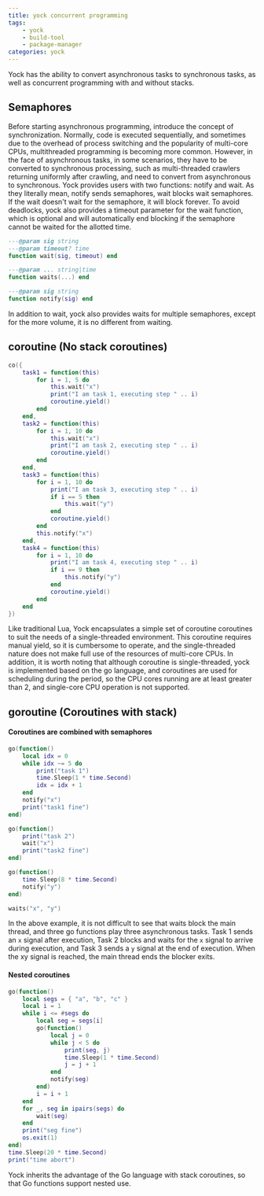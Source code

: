 ```yaml
---
title: yock concurrent programming
tags:
    - yock
    - build-tool
    - package-manager
categories: yock
---
```


Yock has the ability to convert asynchronous tasks to synchronous tasks, as well as concurrent programming with and without stacks.

## Semaphores

Before starting asynchronous programming, introduce the concept of synchronization. Normally, code is executed sequentially, and sometimes due to the overhead of process switching and the popularity of multi-core CPUs, multithreaded programming is becoming more common. However, in the face of asynchronous tasks, in some scenarios, they have to be converted to synchronous processing, such as multi-threaded crawlers returning uniformly after crawling, and need to convert from asynchronous to synchronous. Yock provides users with two functions: notify and wait. As they literally mean, notify sends semaphores, wait blocks wait semaphores. If the wait doesn't wait for the semaphore, it will block forever. To avoid deadlocks, yock also provides a timeout parameter for the wait function, which is optional and will automatically end blocking if the semaphore cannot be waited for the allotted time.

```lua
---@param sig string
---@param timeout? time
function wait(sig, timeout) end

---@param ... string|time
function waits(...) end

---@param sig string
function notify(sig) end
```
In addition to wait, yock also provides waits for multiple semaphores, except for the more volume, it is no different from waiting.

## coroutine (No stack coroutines)

```lua
co({
    task1 = function(this)
        for i = 1, 5 do
            this.wait("x")
            print("I am task 1, executing step " .. i)
            coroutine.yield()
        end
    end,
    task2 = function(this)
        for i = 1, 10 do
            this.wait("x")
            print("I am task 2, executing step " .. i)
            coroutine.yield()
        end
    end,
    task3 = function(this)
        for i = 1, 10 do
            print("I am task 3, executing step " .. i)
            if i == 5 then
                this.wait("y")
            end
            coroutine.yield()
        end
        this.notify("x")
    end,
    task4 = function(this)
        for i = 1, 10 do
            print("I am task 4, executing step " .. i)
            if i == 9 then
                this.notify("y")
            end
            coroutine.yield()
        end
    end
})
```
Like traditional Lua, Yock encapsulates a simple set of coroutine coroutines to suit the needs of a single-threaded environment. This coroutine requires manual yield, so it is cumbersome to operate, and the single-threaded nature does not make full use of the resources of multi-core CPUs. In addition, it is worth noting that although coroutine is single-threaded, yock is implemented based on the go language, and coroutines are used for scheduling during the period, so the CPU cores running are at least greater than 2, and single-core CPU operation is not supported.

## goroutine (Coroutines with stack)

#### Coroutines are combined with semaphores
```lua
go(function()
    local idx = 0
    while idx ~= 5 do
        print("task 1")
        time.Sleep(1 * time.Second)
        idx = idx + 1
    end
    notify("x")
    print("task1 fine")
end)

go(function()
    print("task 2")
    wait("x")
    print("task2 fine")
end)

go(function()
    time.Sleep(8 * time.Second)
    notify("y")
end)

waits("x", "y")
```
In the above example, it is not difficult to see that waits block the main thread, and three go functions play three asynchronous tasks. Task 1 sends an `x` signal after execution, Task 2 blocks and waits for the `x` signal to arrive during execution, and Task 3 sends a `y` signal at the end of execution. When the xy signal is reached, the main thread ends the blocker exits.

#### Nested coroutines
```lua
go(function()
    local segs = { "a", "b", "c" }
    local i = 1
    while i <= #segs do
        local seg = segs[i]
        go(function()
            local j = 0
            while j < 5 do
                print(seg, j)
                time.Sleep(1 * time.Second)
                j = j + 1
            end
            notify(seg)
        end)
        i = i + 1
    end
    for _, seg in ipairs(segs) do
        wait(seg)
    end
    print("seg fine")
    os.exit(1)
end)
time.Sleep(20 * time.Second)
print("time abort")
```
Yock inherits the advantage of the Go language with stack coroutines, so that Go functions support nested use.